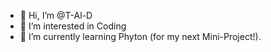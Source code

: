 - 👋 Hi, I’m @T-Al-D
- 👀 I’m interested in Coding
- 🌱 I’m currently learning Phyton (for my next Mini-Project!).

<!---
T-Al-D/T-Al-D is a ✨ special ✨ repository because its `README.md` (this file) appears on your GitHub profile.
You can click the Preview link to take a look at your changes.
--->
